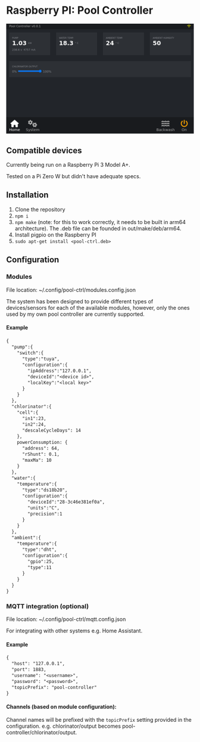 # Raspberry PI: Pool Controller

![Pool Controller UI](https://github.com/smnplicity/node-rpi-device-pool-ctrl/blob/main/screenshot.png?raw=true)

## Compatible devices

Currently being run on a Raspberry Pi 3 Model A+.

Tested on a Pi Zero W but didn't have adequate specs.

## Installation

1. Clone the repository
2. `npm i`
3. `npm make` (note: for this to work correctly, it needs to be built in arm64 architecture). The .deb file can be founded in out/make/deb/arm64.
4. Install pigpio on the Raspberry PI
5. `sudo apt-get install <pool-ctrl.deb>`

## Configuration

### Modules

File location: ~/.config/pool-ctrl/modules.config.json

The system has been designed to provide different types of devices/sensors for each of the available modules, however, only the ones used by my own pool controller are currently supported.

#### Example

```
{
  "pump":{
    "switch":{
      "type":"tuya",
      "configuration":{
        "ipAddress":"127.0.0.1",
        "deviceId":"<device id>",
        "localKey":"<local key>"
      }
    }
  },
  "chlorinator":{
    "cell":{
      "in1":23,
      "in2":24,
      "descaleCycleDays": 14
    },
    powerConsumption: {
      "address": 64,
      "rShunt": 0.1,
      "maxMa": 10
    }
  },
  "water":{
    "temperature":{
      "type":"ds18b20",
      "configuration":{
        "deviceId":"28-3c46e381ef0a",
        "units":"C",
        "precision":1
      }
    }
  },
  "ambient":{
    "temperature":{
      "type":"dht",
      "configuration":{
        "gpio":25,
        "type":11
      }
    }
  }
}
```

### MQTT integration (optional)

File location: ~/.config/pool-ctrl/mqtt.config.json

For integrating with other systems e.g. Home Assistant.

#### Example

```
{
  "host": "127.0.0.1",
  "port": 1883,
  "username": "<username>",
  "password": "<password>",
  "topicPrefix": "pool-controller"
}
```

#### Channels (based on module configuration):

Channel names will be prefixed with the `topicPrefix` setting provided in the configuration. e.g. chlorinator/output becomes pool-controller/chlorinator/output.
